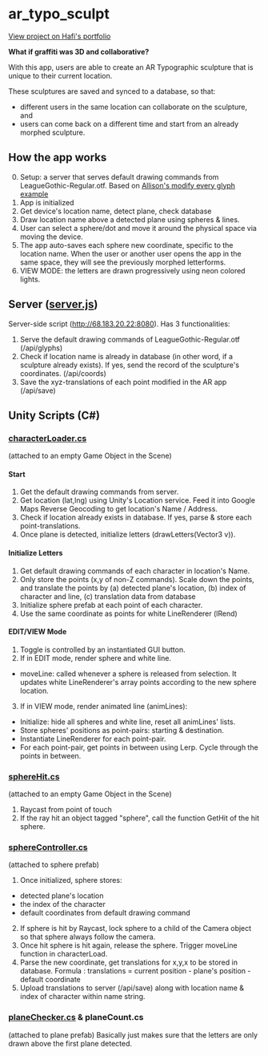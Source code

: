 # ar_typo_sculpt
[View project on Hafi's portfolio](https://www.hafiyyandi.com/ar-typographic-scuplting)

**What if graffiti was 3D and collaborative?**

With this app, users are able to create an AR Typographic sculpture that is unique to their current location.

These sculptures are saved and synced to a database, so that:
 * different users in the same location can collaborate on the sculpture, and
 * users can come back on a different time and start from an already morphed sculpture.
 
## How the app works
0. Setup: a server that serves default drawing commands from LeagueGothic-Regular.otf. Based on [Allison's modify every glyph example](https://editor.p5js.org/allison.parrish/sketches/SJwZn0wpQ)
1. App is initialized
2. Get device's location name, detect plane, check database
3. Draw location name above a detected plane using spheres & lines.
4. User can select a sphere/dot and move it around the physical space via moving the device.
5. The app auto-saves each sphere new coordinate, specific to the location name. When the user or another user opens the app in the same space, they will see the previously morphed letterforms.
6. VIEW MODE: the letters are drawn progressively using neon colored lights.

## Server ([server.js](https://github.com/hafiyyandi/ar_typo_sculpt/blob/master/server.js))
Server-side script (http://68.183.20.22:8080). Has 3 functionalities:
1. Serve the default drawing commands of LeagueGothic-Regular.otf (/api/glyphs)
2. Check if location name is already in database (in other word, if a sculpture already exists). If yes, send the record of the sculpture's coordinates. (/api/coords)
3. Save the xyz-translations of each point modified in the AR app (/api/save)

## Unity Scripts (C#)
### [characterLoader.cs](https://github.com/hafiyyandi/ar_typo_sculpt/blob/master/Unity%20Scripts/characterLoader.cs)
(attached to an empty Game Object in the Scene)
#### Start
1. Get the default drawing commands from server.
2. Get location (lat,lng) using Unity's Location service. Feed it into Google Maps Reverse Geocoding to get location's Name / Address.
3. Check if location already exists in database. If yes, parse & store each point-translations.
4. Once plane is detected, initialize letters (drawLetters(Vector3 v)).

#### Initialize Letters
1. Get default drawing commands of each character in location's Name.
2. Only store the points (x,y of non-Z commands). Scale down the points, and translate the points by (a) detected plane's location, (b) index of character and line, (c) translation data from database
3. Initialize sphere prefab at each point of each character.
4. Use the same coordinate as points for white LineRenderer (lRend)

#### EDIT/VIEW Mode
1. Toggle is controlled by an instantiated GUI button.
2. If in EDIT mode, render sphere and white line.
  * moveLine: called whenever a sphere is released from selection. It updates white LineRenderer's array points according to the new sphere location.
3. If in VIEW mode, render animated line (animLines):
  * Initialize: hide all spheres and white line, reset all animLines' lists.
  * Store spheres' positions as point-pairs: starting & destination.
  * Instantiate LineRenderer for each point-pair.
  * For each point-pair, get points in between using Lerp. Cycle through the points in between.
  
### [sphereHit.cs](https://github.com/hafiyyandi/ar_typo_sculpt/blob/master/Unity%20Scripts/sphereHit.cs)
(attached to an empty Game Object in the Scene)
1. Raycast from point of touch
2. If the ray hit an object tagged "sphere", call the function GetHit of the hit sphere.

### [sphereController.cs](https://github.com/hafiyyandi/ar_typo_sculpt/blob/master/Unity%20Scripts/sphereController.cs)
(attached to sphere prefab)
1. Once initialized, sphere stores:
  * detected plane's location
  * the index of the character
  * default coordinates from default drawing command
2. If sphere is hit by Raycast, lock sphere to a child of the Camera object so that sphere always follow the camera.
3. Once hit sphere is hit again, release the sphere. Trigger moveLine function in characterLoad.
4. Parse the new coordinate, get translations for x,y,x to be stored in database. Formula : translations = current position - plane's position - default coordinate
5. Upload translations to server (/api/save) along with location name & index of character within name string.

### [planeChecker.cs](https://github.com/hafiyyandi/ar_typo_sculpt/blob/master/Unity%20Scripts/planeChecker.cs) & planeCount.cs 
(attached to plane prefab) 
Basically just makes sure that the letters are only drawn above the first plane detected.
